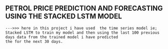 ## PETROL PRICE PREDICTION AND FORECASTING USING THE STACKED LSTM MODEL
    --->>> here in this project i have used  the time series model ie; Stacked LSTM to train my model and then using the last 100 previous days data from the trained model i have predicted 
    the for the next 30 days.
